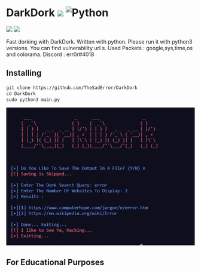 # DarkDork ![](https://visitor-badge.glitch.me/badge?page_id=TheSadError.TheSadError) ![Python](https://img.shields.io/badge/python-3670A0?style=for-the-badge&logo=python&logoColor=ffdd54)
<p>
<a href="https://github.com/TheSadError"><img src="https://img.shields.io/badge/-Github-red?&style=for-the-badge&logo=github&logoColor=white" height=25></a>
<a href="https://www.youtube.com/channel/UCUfTuo3-85qD_7v1n-W98rw"><img src="https://img.shields.io/badge/-YouTube-red?&style=for-the-badge&logo=youtube&logoColor=white" height=25></a>
</p>
Fast dorking with DarkDork. Written with python. Please run it with python3 versions. You can find vulnerability url s. Used Packets : google,sys,time,os and colorama.
Discord : err0r#4018

## Installing
```
git clone https://github.com/TheSadError/DarkDork
cd DarkDork
sudo python3 main.py

```

<div>
  <p align="center">
    <img src="Images/capture.png" width="800"> 
  </p>
</div>


## For Educational Purposes
